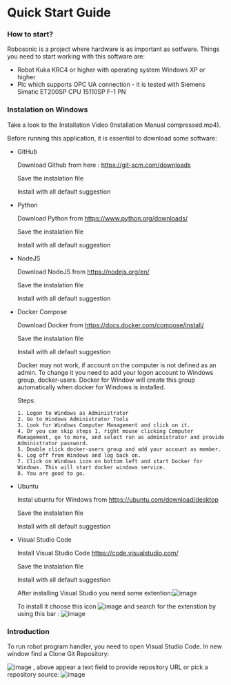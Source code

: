 # Quick Start Guide 

### How to start?

Robosonic is a project where hardware is as important as sotfware. Things you need to start working with this software are:
- Robot Kuka KRC4 or higher with operating system Windows XP or higher
- Plc which supports OPC UA connection - it is tested with Siemens Simatic ET200SP CPU 15110SP F-1 PN


### Instalation on Windows 

Take a look to the Installation Video (Installation Manual compressed.mp4).

Before running this application, it is essential to download some software:

- GitHub

  Download Github from here : https://git-scm.com/downloads
  
  
  Save the instalation file

  Install with all default suggestion
  
- Python

  Download Python from https://www.python.org/downloads/
  

  Save the instalation file

  Install with all default suggestion


- NodeJS


  Download NodeJS from https://nodejs.org/en/
  
  Save the instalation file

  Install with all default suggestion
  

-	Docker Compose 

    Download Docker from https://docs.docker.com/compose/install/

    Save the instalation file

    Install with all default suggestion
    
    Docker may not work, if account on the computer is not defined as an admin. To change it you need to add your logon account to Windows group, docker-users. Docker for Window will create this group automatically when docker for Windows is installed.

      Steps:

        1. Logon to Windows as Administrator
        2. Go to Windows Administrator Tools
        3. Look for Windows Computer Management and click on it.
        4. Or you can skip steps 1, right mouse clicking Computer Management, go to more, and select run as administrator and provide Administrator password.
        5. Double click docker-users group and add your account as member.
        6. Log off from Windows and log back on.
        7. Click on Windows icon on bottom left and start Docker for Windows. This will start docker windows service.
        8. You are good to go. 
    
-	Ubuntu

    Instal ubuntu for Windows from https://ubuntu.com/download/desktop

    Save the instalation file

    Install with all default suggestion
  

-	Visual Studio Code

    Install Visual Studio Code https://code.visualstudio.com/

    Save the instalation file

    Install with all default suggestion

    After installing Visual Studio you need some extention:![image](https://user-images.githubusercontent.com/103100980/198825058-4716e10b-0319-4840-94db-966329b76cca.png)

  
    To install it choose this icon ![image](https://user-images.githubusercontent.com/103100980/192713313-917b6c56-4d1e-4967-8353-37650f33b694.png)
    and search for the extenstion by using this bar : ![image](https://user-images.githubusercontent.com/103100980/192713462-8a1bdebd-cf2b-454e-aec0-5b0f99e46785.png)

### Introduction

To run robot program handler, you need to open Visual Studio Code. In new window find a Clone Git Repository:

![image](https://user-images.githubusercontent.com/103100980/192727858-c6e1cf64-cf61-4a95-b996-c79961e3c1d4.png)
 , above appear a text field to provide repository URL or pick a repository source:  ![image](https://user-images.githubusercontent.com/103100980/192727886-d1a71517-39b9-4646-83de-6058d0113e1b.png)
  



